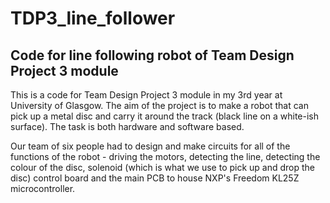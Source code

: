 # TDP3_line_follower
## Code for line following robot of Team Design Project 3 module


This is a code for Team Design Project 3 module in my 3rd year at University of Glasgow.
The aim of the project is to make a robot that can pick up a metal disc and carry it around the track (black line on a white-ish surface). The task is both hardware and software based. 

Our team of six people had to design and make circuits for all of the functions of the robot - driving the motors, detecting the line, detecting the colour of the disc, solenoid (which is what we use to pick up and drop the disc) control board and the main PCB to house NXP's Freedom KL25Z microcontroller.
